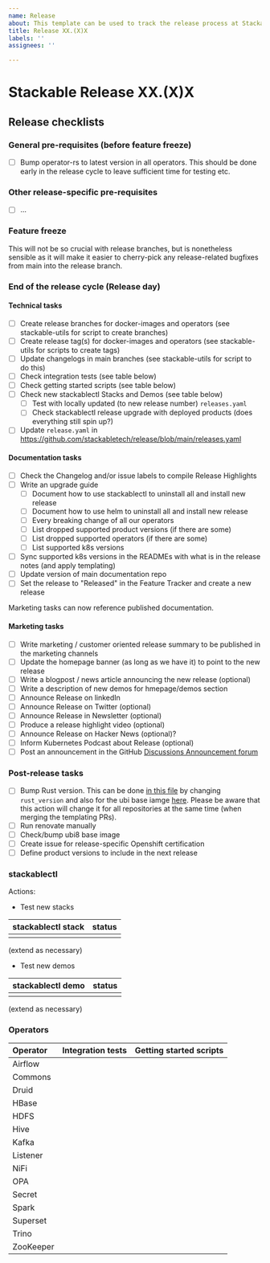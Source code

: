 ```yaml
---
name: Release
about: This template can be used to track the release process at Stackable
title: Release XX.(X)X
labels: ''
assignees: ''

---
```


# Stackable Release XX.(X)X

## Release checklists

### General pre-requisites (before feature freeze)

- [ ] Bump operator-rs to latest version in all operators. This should be done early in the release cycle to leave sufficient time for testing etc.

### Other release-specific pre-requisites
- [ ] ...

### Feature freeze

This will not be so crucial with release branches, but is nonetheless sensible as it will make it easier to cherry-pick any release-related bugfixes from main into the release branch.

### End of the release cycle (Release day)

#### Technical tasks
- [ ] Create release branches for docker-images and operators (see stackable-utils for script to create branches)
- [ ] Create release tag(s) for docker-images and operators (see stackable-utils for scripts to create tags)
- [ ] Update changelogs in main branches (see stackable-utils for script to do this)
- [ ] Check integration tests (see table below)
- [ ] Check getting started scripts (see table below)
- [ ] Check new stackablectl Stacks and Demos (see table below)
  - [ ] Test with locally updated (to new release number) `releases.yaml`
  - [ ] Check stackablectl release upgrade with deployed products (does everything still spin up?) 
- [ ] Update `release.yaml` in https://github.com/stackabletech/release/blob/main/releases.yaml

#### Documentation tasks
- [ ] Check the Changelog and/or issue labels to compile Release Highlights
- [ ] Write an upgrade guide
  - [ ] Document how to use stackablectl to uninstall all and install new release
  - [ ] Document how to use helm to uninstall all and install new release
  - [ ] Every breaking change of all our operators
  - [ ] List dropped supported product versions (if there are some)
  - [ ] List dropped supported operators (if there are some)
  - [ ] List supported k8s versions
- [ ] Sync supported k8s versions in the READMEs with what is in the release notes (and apply templating)
- [ ] Update version of main documentation repo
- [ ] Set the release to "Released" in the Feature Tracker and create a new release

Marketing tasks can now reference published documentation.

#### Marketing tasks
- [ ] Write marketing / customer oriented release summary to be published in the marketing channels
- [ ] Update the homepage banner (as long as we have it) to point to the new release
- [ ] Write a blogpost / news article announcing the new release (optional)
- [ ] Write a description of new demos for hmepage/demos section
- [ ] Announce Release on linkedIn
- [ ] Announce Release on Twitter (optional)
- [ ] Announce Release in Newsletter (optional)
- [ ] Produce a release highlight video (optional)
- [ ] Announce Release on Hacker News (optional)?
- [ ] Inform Kubernetes Podcast about Release (optional)
- [ ] Post an announcement in the GitHub [Discussions Announcement forum](https://github.com/stackabletech/community/discussions/categories/announcements)

### Post-release tasks
- [ ] Bump Rust version. This can be done [in this file](https://github.com/stackabletech/operator-templating/blob/main/repositories.yaml) by changing `rust_version` and also for the ubi base iamge [here](https://github.com/stackabletech/docker-images/blob/main/ubi8-rust-builder/Dockerfile#L25). Please be aware that this action will change it for all repositories at the same time (when merging the templating PRs).
- [ ] Run renovate manually
- [ ] Check/bump ubi8 base image
- [ ] Create issue for release-specific Openshift certification
- [ ] Define product versions to include in the next release

### stackablectl

Actions:
* Test new stacks

| stackablectl stack | status |
| :--- | :--- |
| | |
(extend as necessary)

* Test new demos

| stackablectl demo | status |
| :--- | :--- |
| | |
(extend as necessary)

### Operators

| Operator  | Integration tests | Getting started scripts |
| :--- | :---: | :--- |
| Airflow   |         |                              |
| Commons   |         |                              |
| Druid     |         |                              |
| HBase     |         |                              |
| HDFS      |         |                              |
| Hive      |         |                              |
| Kafka     |         |                              |
| Listener  |         |                              |
| NiFi      |         |                              | 
| OPA       |         |                              |
| Secret    |         |                              |
| Spark     |         |                              |
| Superset  |         |                              |
| Trino     |         |                              |
| ZooKeeper |         |                              |

